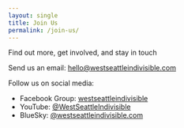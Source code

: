 ```yaml
---
layout: single 
title: Join Us
permalink: /join-us/
---
```

Find out more, get involved, and stay in touch

Send us an email: [hello@westseattleindivisible.com](mailto:hello@westseattleindivisible.com)

Follow us on social media: 
* Facebook Group: [westseattleindivisible](https://www.facebook.com/groups/westseattleindivisible/)
* YouTube: [@WestSeattleIndivisible](https://www.youtube.com/@WestSeattleIndivisible)
* BlueSky: [@westseattleindivisible.com](https://bsky.app/profile/westseattleindivisible.com)
